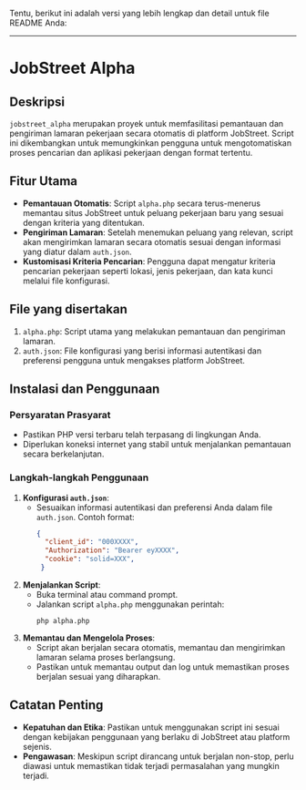 Tentu, berikut ini adalah versi yang lebih lengkap dan detail untuk file README Anda:

---

# JobStreet Alpha

## Deskripsi
`jobstreet_alpha` merupakan proyek untuk memfasilitasi pemantauan dan pengiriman lamaran pekerjaan secara otomatis di platform JobStreet. Script ini dikembangkan untuk memungkinkan pengguna untuk mengotomatiskan proses pencarian dan aplikasi pekerjaan dengan format tertentu.

## Fitur Utama
- **Pemantauan Otomatis**: Script `alpha.php` secara terus-menerus memantau situs JobStreet untuk peluang pekerjaan baru yang sesuai dengan kriteria yang ditentukan.
- **Pengiriman Lamaran**: Setelah menemukan peluang yang relevan, script akan mengirimkan lamaran secara otomatis sesuai dengan informasi yang diatur dalam `auth.json`.
- **Kustomisasi Kriteria Pencarian**: Pengguna dapat mengatur kriteria pencarian pekerjaan seperti lokasi, jenis pekerjaan, dan kata kunci melalui file konfigurasi.

## File yang disertakan
1. `alpha.php`: Script utama yang melakukan pemantauan dan pengiriman lamaran.
2. `auth.json`: File konfigurasi yang berisi informasi autentikasi dan preferensi pengguna untuk mengakses platform JobStreet.

## Instalasi dan Penggunaan
### Persyaratan Prasyarat
- Pastikan PHP versi terbaru telah terpasang di lingkungan Anda.
- Diperlukan koneksi internet yang stabil untuk menjalankan pemantauan secara berkelanjutan.

### Langkah-langkah Penggunaan
1. **Konfigurasi `auth.json`**:
   - Sesuaikan informasi autentikasi dan preferensi Anda dalam file `auth.json`. Contoh format:
     ```json
     {
       "client_id": "000XXXX",
       "Authorization": "Bearer eyXXXX",
       "cookie": "solid=XXX",
      }
     ```
2. **Menjalankan Script**:
   - Buka terminal atau command prompt.
   - Jalankan script `alpha.php` menggunakan perintah:
     ```
     php alpha.php
     ```
3. **Memantau dan Mengelola Proses**:
   - Script akan berjalan secara otomatis, memantau dan mengirimkan lamaran selama proses berlangsung.
   - Pastikan untuk memantau output dan log untuk memastikan proses berjalan sesuai yang diharapkan.

## Catatan Penting
- **Kepatuhan dan Etika**: Pastikan untuk menggunakan script ini sesuai dengan kebijakan penggunaan yang berlaku di JobStreet atau platform sejenis.
- **Pengawasan**: Meskipun script dirancang untuk berjalan non-stop, perlu diawasi untuk memastikan tidak terjadi permasalahan yang mungkin terjadi.
